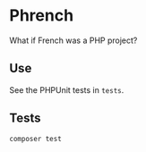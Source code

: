 # Phrench

What if French was a PHP project?

## Use

See the PHPUnit tests in `tests`.

## Tests

`composer test`
